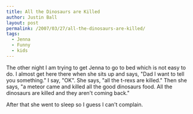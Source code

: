 ```yaml
---
title: All the Dinosaurs are Killed
author: Justin Ball
layout: post
permalink: /2007/03/27/all-the-dinosaurs-are-killed/
tags:
  - Jenna
  - Funny
  - kids
---
```


The other night I am trying to get Jenna to go to bed which is not easy to do. I almost get here there when she sits up and says, "Dad I want to tell you something." I say, "OK". She says, "all the t-rexs are killed." Then she says, "a meteor came and killed all the good dinosaurs food. All the dinosaurs are killed and they aren't coming back."

After that she went to sleep so I guess I can't complain.
